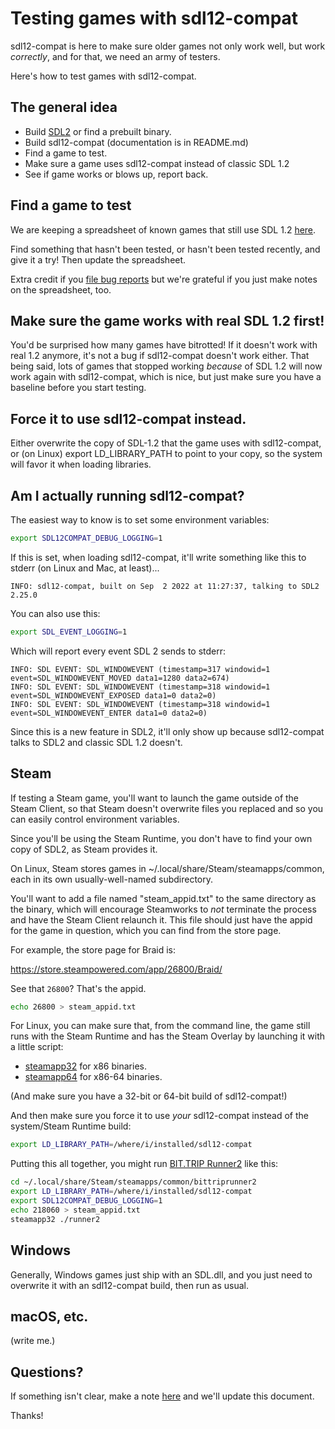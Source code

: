 # Testing games with sdl12-compat

sdl12-compat is here to make sure older games not only work well, but work
_correctly_, and for that, we need an army of testers.

Here's how to test games with sdl12-compat.


## The general idea

- Build [SDL2](https://github.com/libsdl-org/SDL) or find a prebuilt binary.
- Build sdl12-compat (documentation is in README.md)
- Find a game to test.
- Make sure a game uses sdl12-compat instead of classic SDL 1.2
- See if game works or blows up, report back.


## Find a game to test

We are keeping a spreadsheet of known games that still use SDL 1.2
[here](https://docs.google.com/spreadsheets/d/1u8Rq3LVQYYgu28sBuxrZ371QolbiZu5z_LjENc4ddZs/edit?usp=sharing).

Find something that hasn't been tested, or hasn't been tested recently, and
give it a try! Then update the spreadsheet.

Extra credit if you [file bug reports](https://github.com/libsdl-org/sdl12-compat/issues)
but we're grateful if you just make notes on the spreadsheet, too.


## Make sure the game works with real SDL 1.2 first!

You'd be surprised how many games have bitrotted! If it doesn't work with
real 1.2 anymore, it's not a bug if sdl12-compat doesn't work either. That
being said, lots of games that stopped working _because_ of SDL 1.2 will
now work again with sdl12-compat, which is nice, but just make sure you have
a baseline before you start testing.


## Force it to use sdl12-compat instead.

Either overwrite the copy of SDL-1.2 that the game uses with sdl12-compat,
or (on Linux) export LD_LIBRARY_PATH to point to your copy, so the system will
favor it when loading libraries.


## Am I actually running sdl12-compat?

The easiest way to know is to set some environment variables:

```bash
export SDL12COMPAT_DEBUG_LOGGING=1
```

If this is set, when loading sdl12-compat, it'll write something like this
to stderr (on Linux and Mac, at least)...

```
INFO: sdl12-compat, built on Sep  2 2022 at 11:27:37, talking to SDL2 2.25.0
```

You can also use this:

```bash
export SDL_EVENT_LOGGING=1
```

Which will report every event SDL 2 sends to stderr:

```
INFO: SDL EVENT: SDL_WINDOWEVENT (timestamp=317 windowid=1 event=SDL_WINDOWEVENT_MOVED data1=1280 data2=674)
INFO: SDL EVENT: SDL_WINDOWEVENT (timestamp=318 windowid=1 event=SDL_WINDOWEVENT_EXPOSED data1=0 data2=0)
INFO: SDL EVENT: SDL_WINDOWEVENT (timestamp=318 windowid=1 event=SDL_WINDOWEVENT_ENTER data1=0 data2=0)
```

Since this is a new feature in SDL2, it'll only show up because sdl12-compat talks
to SDL2 and classic SDL 1.2 doesn't.


## Steam

If testing a Steam game, you'll want to launch the game outside of the Steam
Client, so that Steam doesn't overwrite files you replaced and so you can
easily control environment variables.

Since you'll be using the Steam Runtime, you don't have to find your own copy
of SDL2, as Steam provides it.

On Linux, Steam stores games in ~/.local/share/Steam/steamapps/common, each
in its own usually-well-named subdirectory.

You'll want to add a file named "steam_appid.txt" to the same directory as
the binary, which will encourage Steamworks to _not_ terminate the process
and have the Steam Client relaunch it. This file should just have the appid
for the game in question, which you can find from the store page.

For example, the store page for Braid is:

https://store.steampowered.com/app/26800/Braid/

See that `26800`? That's the appid.

```bash
echo 26800 > steam_appid.txt
```

For Linux, you can make sure that, from the command line, the game still
runs with the Steam Runtime and has the Steam Overlay by launching it with a
little script:

- [steamapp32](https://raw.githubusercontent.com/icculus/twisty-little-utilities/main/steamapp32) for x86 binaries.
- [steamapp64](https://raw.githubusercontent.com/icculus/twisty-little-utilities/main/steamapp64) for x86-64 binaries.

(And make sure you have a 32-bit or 64-bit build of sdl12-compat!)

And then make sure you force it to use _your_ sdl12-compat instead of the
system/Steam Runtime build:

```bash
export LD_LIBRARY_PATH=/where/i/installed/sdl12-compat
```

Putting this all together, you might run [BIT.TRIP Runner2](https://store.steampowered.com/app/218060/)
like this:

```bash
cd ~/.local/share/Steam/steamapps/common/bittriprunner2
export LD_LIBRARY_PATH=/where/i/installed/sdl12-compat
export SDL12COMPAT_DEBUG_LOGGING=1
echo 218060 > steam_appid.txt
steamapp32 ./runner2
```


## Windows

Generally, Windows games just ship with an SDL.dll, and you just need to
overwrite it with an sdl12-compat build, then run as usual.


## macOS, etc.

(write me.)


## Questions?

If something isn't clear, make a note [here](https://github.com/libsdl-org/sdl12-compat/issues/new)
and we'll update this document.

Thanks!

